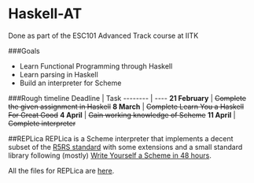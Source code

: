 # Haskell-AT
Done as part of the ESC101 Advanced Track course at IITK

###Goals
* Learn Functional Programming through Haskell
* Learn parsing in Haskell
* Build an interpreter for Scheme

###Rough timeline
Deadline | Task
-------- | ----
**21 February** | ~~Complete the given assignment in Haskell~~
**8 March** | ~~Complete Learn You a Haskell For Great Good~~
**4 April** | ~~Gain working knowledge of Scheme~~
**11 April** | ~~Complete interpreter~~

##REPLica
REPLica is a Scheme interpreter that implements a decent subset of the [R5RS standard](http://www.schemers.org/Documents/Standards/R5RS/) with some extensions and a small standard library following (mostly) [Write Yourself a Scheme in 48 hours](https://en.wikibooks.org/wiki/Write_Yourself_a_Scheme_in_48_Hours).

All the files for REPLica are [here](https://github.com/samarthc/Haskell-AT/tree/master/REPLica).
